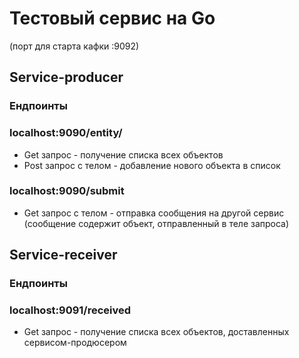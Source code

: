 # Тестовый сервис на Go
(порт для старта кафки :9092)

## Service-producer
### Ендпоинты
### localhost:9090/entity/
- Get запрос - получение списка всех объектов
- Post запрос с телом - добавление нового объекта в список
### localhost:9090/submit
- Get запрос с телом - отправка сообщения на другой сервис (сообщение содержит объект, отправленный в теле запроса)


## Service-receiver
### Ендпоинты
### localhost:9091/received
- Get запрос - получение списка всех объектов, доставленных сервисом-продюсером